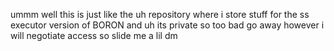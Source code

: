 ummm well this is just like the uh repository where i store stuff for the ss executor version of BORON and uh its private so too bad go away however i will negotiate access so slide me a lil dm
